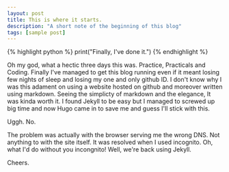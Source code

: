 ```yaml
---
layout: post
title: This is where it starts.
description: "A short note of the beginning of this blog"
tags: [sample post]
---
```


{% highlight python %}
print("Finally, I've done it.")
{% endhighlight %}

Oh my god, what a hectic three days this was. Practice, Practicals and Coding. Finally I've managed to get this blog running even if it meant losing few nights of sleep and losing my one and only github ID. I don't know why I was this adament on using a website hosted on github and moreover written using markdown. Seeing the simplicty of markdown and the elegance, It was kinda worth it. I found Jekyll to be easy but I managed to screwed up big time and now Hugo came in to save me and guess I'll stick with this. 

Uggh. No.

The problem was actually with the browser serving me the wrong DNS. Not anything to with the site itself. It was resolved when I used incognito. Oh, what I'd do without you incongnito! Well, we're back using Jekyll.

Cheers.
